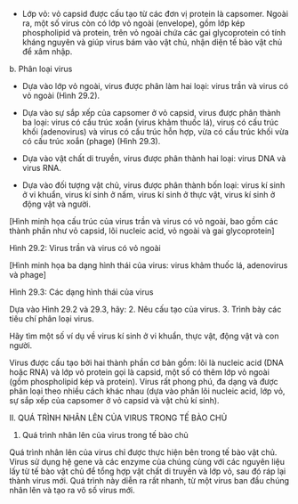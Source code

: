 - Lớp vỏ: vỏ capsid được cấu tạo từ các đơn vị protein là capsomer. Ngoài ra, một số virus còn có lớp vỏ ngoài (envelope), gồm lớp kép phospholipid và protein, trên vỏ ngoài chứa các gai glycoprotein có tính kháng nguyên và giúp virus bám vào vật chủ, nhận diện tế bào vật chủ để xâm nhập.

b. Phân loại virus

- Dựa vào lớp vỏ ngoài, virus được phân làm hai loại: virus trần và virus có vỏ ngoài (Hình 29.2).

- Dựa vào sự sắp xếp của capsomer ở vỏ capsid, virus được phân thành ba loại: virus có cấu trúc xoắn (virus khảm thuốc lá), virus có cấu trúc khối (adenovirus) và virus có cấu trúc hỗn hợp, vừa có cấu trúc khối vừa có cấu trúc xoắn (phage) (Hình 29.3).

- Dựa vào vật chất di truyền, virus được phân thành hai loại: virus DNA và virus RNA.

- Dựa vào đối tượng vật chủ, virus được phân thành bốn loại: virus kí sinh ở vi khuẩn, virus kí sinh ở nấm, virus kí sinh ở thực vật, virus kí sinh ở động vật và người.

[Hình minh họa cấu trúc của virus trần và virus có vỏ ngoài, bao gồm các thành phần như vỏ capsid, lõi nucleic acid, vỏ ngoài và gai glycoprotein]

Hình 29.2: Virus trần và virus có vỏ ngoài

[Hình minh họa ba dạng hình thái của virus: virus khảm thuốc lá, adenovirus và phage]

Hình 29.3: Các dạng hình thái của virus

Dựa vào Hình 29.2 và 29.3, hãy:
2. Nêu cấu tạo của virus.
3. Trình bày các tiêu chí phân loại virus.

Hãy tìm một số ví dụ về virus kí sinh ở vi khuẩn, thực vật, động vật và con người.

Virus được cấu tạo bởi hai thành phần cơ bản gồm: lõi là nucleic acid (DNA hoặc RNA) và lớp vỏ protein gọi là capsid, một số có thêm lớp vỏ ngoài (gồm phospholipid kép và protein). Virus rất phong phú, đa dạng và được phân loại theo nhiều cách khác nhau (dựa vào phân lõi nucleic acid, lớp vỏ, sự sắp xếp của capsomer ở vỏ capsid và vật chủ kí sinh).

II. QUÁ TRÌNH NHÂN LÊN CỦA VIRUS TRONG TẾ BÀO CHỦ

1. Quá trình nhân lên của virus trong tế bào chủ

Quá trình nhân lên của virus chỉ được thực hiện bên trong tế bào vật chủ. Virus sử dụng hệ gene và các enzyme của chúng cùng với các nguyên liệu lấy từ tế bào vật chủ để tổng hợp vật chất di truyền và lớp vỏ, sau đó ráp lại thành virus mới. Quá trình này diễn ra rất nhanh, từ một virus ban đầu chúng nhân lên và tạo ra vô số virus mới.